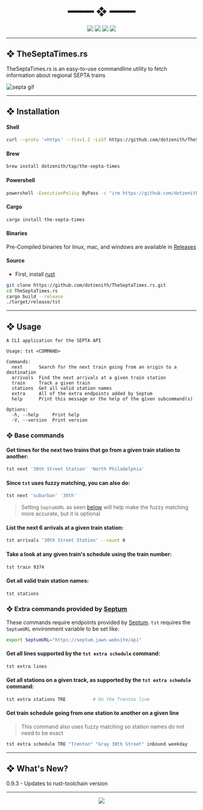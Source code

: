 <h1 align="center"> ━━━━  ❖  ━━━━ </h1>

<!-- BADGES -->
<div align="center">
   <p></p>
   
   <img src="https://img.shields.io/github/stars/dotzenith/TheSeptaTimes.rs?color=F8BD96&labelColor=302D41&style=for-the-badge">   

   <img src="https://img.shields.io/github/forks/dotzenith/TheSeptaTimes.rs?color=DDB6F2&labelColor=302D41&style=for-the-badge">   

   <img src="https://img.shields.io/github/repo-size/dotzenith/TheSeptaTimes.rs?color=ABE9B3&labelColor=302D41&style=for-the-badge">
   
   <img src="https://img.shields.io/github/commit-activity/y/dotzenith/TheSeptaTimes.rs?color=96CDFB&labelColor=302D41&style=for-the-badge&label=COMMITS"/>
   <br>
</div>

<p/>

---

## ❖ TheSeptaTimes.rs

TheSeptaTimes.rs is an easy-to-use commandline utility to fetch information about regional SEPTA trains

  <img src="https://github.com/dotzenith/dotzenith/blob/main/assets/TheSeptaTimes/septa.gif" alt="septa gif">

---

## ❖ Installation

#### Shell
```sh
curl --proto '=https' --tlsv1.2 -LsSf https://github.com/dotzenith/TheSeptaTimes.rs/releases/latest/download/the-septa-times-installer.sh | sh
```

#### Brew
```sh
brew install dotzenith/tap/the-septa-times
```

#### Powershell
```sh
powershell -ExecutionPolicy ByPass -c "irm https://github.com/dotzenith/TheSeptaTimes.rs/releases/latest/download/the-septa-times-installer.ps1 | iex"
```

#### Cargo
```sh
cargo install the-septa-times
```

#### Binaries
Pre-Compiled binaries for linux, mac, and windows are available in [Releases](https://github.com/dotzenith/TheSeptaTimes.rs/releases)

#### Source
- First, install [rust](https://rustup.rs/)
```sh
git clone https://github.com/dotzenith/TheSeptaTimes.rs.git
cd TheSeptaTimes.rs
cargo build --release
./target/release/tst
```

---

## ❖ Usage

```
A CLI application for the SEPTA API

Usage: tst <COMMAND>

Commands:
  next      Search for the next train going from an origin to a destination
  arrivals  Find the next arrivals at a given train station
  train     Track a given train
  stations  Get all valid station names
  extra     All of the extra endpoints added by Septum
  help      Print this message or the help of the given subcommand(s)

Options:
  -h, --help     Print help
  -V, --version  Print version
```

### ❖ Base commands

#### Get times for the next two trains that go from a given train station to another:
```sh
tst next '30th Street Station' 'North Philadelphia'
```

#### Since `tst` uses fuzzy matching, you can also do:
```sh
tst next 'suburban' '30th'
```
> Setting `SeptumURL` as seen [below](#-extra-commands-provided-by-septum) will help make the fuzzy matching more accurate, but it is optional

#### List the next 6 arrivals at a given train station:
```sh
tst arrivals '30th Street Station' --count 6
```

#### Take a look at any given train's schedule using the train number:
```sh
tst train 9374
```

#### Get all valid train station names:
```sh
tst stations
```

### ❖ Extra commands provided by [Septum](https://github.com/dotzenith/Septum)

These commands require endpoints provided by [Septum](https://github.com/dotzenith/Septum).
`tst` requires the `SeptumURL` environment variable to be set like:

```sh
export SeptumURL="https://septum.jawn.website/api"
```

#### Get all lines supported by the `tst extra schedule` command:
```sh
tst extra lines
```

#### Get all stations on a given track, as supported by the `tst extra schedule` command:
```sh
tst extra stations TRE          # On the Trenton line
```

#### Get train schedule going from one station to another on a given line
> This command also uses fuzzy matching so station names do not need to be exact
```sh
tst extra schedule TRE "Trenton" "Gray 30th Street" inbound weekday
```

---

## ❖ What's New? 

0.9.3 - Updates to rust-toolchain version

---

<div align="center">

   <img src="https://img.shields.io/static/v1.svg?label=License&message=MIT&color=F5E0DC&labelColor=302D41&style=for-the-badge">

</div>
